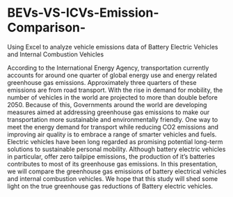 # BEVs-VS-ICVs-Emission-Comparison-
Using Excel to analyze vehicle emissions data of Battery Electric Vehicles and Internal Combustion Vehicles

According to the International Energy Agency, transportation currently accounts for around one quarter of global energy use and energy related greenhouse gas emissions. Approximately three quarters of these emissions are from road transport. With the rise in demand for mobility, the number of vehicles in the world are projected to more than double before 2050. Because of this, Governments around the world are developing measures aimed at addressing greenhouse gas emissions to make our transportation more sustainable and environmentally friendly. One way to meet the energy demand for transport while reducing CO2 emissions and improving air quality is to embrace a range of smarter vehicles and fuels. Electric vehicles have been long regarded as promising potential long-term solutions to sustainable personal mobility. Although battery electric vehicles in particular, offer zero tailpipe emissions, the production of it’s batteries contributes to most of its greenhouse gas emissions. In this presentation, we will compare the greenhouse gas emissions of battery electrical vehicles and internal combustion vehicles. We hope that this study will shed some light on the true greenhouse gas reductions of Battery electric vehicles.
